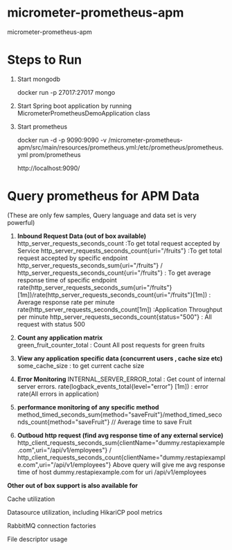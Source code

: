 # micrometer-prometheus-apm
micrometer-prometheus-apm

# Steps to Run

1. Start mongodb 

   docker run -p 27017:27017 mongo
   
2. Start Spring boot application by running MicrometerPrometheusDemoApplication class

3. Start prometheus 

   docker run -d -p 9090:9090 -v <project-location>/micrometer-prometheus-apm/src/main/resources/prometheus.yml:/etc/prometheus/prometheus.yml prom/prometheus
    
   http://localhost:9090/

# Query prometheus for APM Data 
(These are only few samples, Query language and data set is very powerful)

1.  **Inbound Request Data (out of box available)**     
    http_server_requests_seconds_count   :To get total request accepted by Service 
    http_server_requests_seconds_count{uri="/fruits"}   :To get total request accepted by specific endpoint 
    http_server_requests_seconds_sum{uri="/fruits"} /  http_server_requests_seconds_count{uri="/fruits"}  : To get average response time of specific endpoint
    rate(http_server_requests_seconds_sum{uri="/fruits"}[1m])/rate(http_server_requests_seconds_count{uri="/fruits"}[1m]) : Average response rate per minute 
    rate(http_server_requests_seconds_count[1m])    :Application Throughput per minute
    http_server_requests_seconds_count{status="500"}  : All request with status 500     
    
2.  **Count any application matrix**     
    green_fruit_counter_total  : Count All post requests for green fruits    

2.  **View any application specific data (concurrent users , cache size etc)**     
    some_cache_size  : to get current cache size
    
3. **Error Monitoring**
    INTERNAL_SERVER_ERROR_total  : Get count of internal server errors.
    rate(logback_events_total{level="error"} [1m])  : error rate(All errors in application) 
    
3. **performance monitoring of any specific method**    
     method_timed_seconds_sum{method="saveFruit"}/method_timed_seconds_count{method="saveFruit"} // Average time to save Fruit  

4. **Outboud http request (find avg response time of any external service)**
    http_client_requests_seconds_sum{clientName="dummy.restapiexample.com",uri="/api/v1/employees"} / http_client_requests_seconds_count{clientName="dummy.restapiexample.com",uri="/api/v1/employees"}
    Above query will give me avg response time of host dummy.restapiexample.com for uri /api/v1/employees
    

    
**Other out of box support is also available for** 

Cache utilization

Datasource utilization, including HikariCP pool metrics

RabbitMQ connection factories

File descriptor usage    
              
    
    
          
